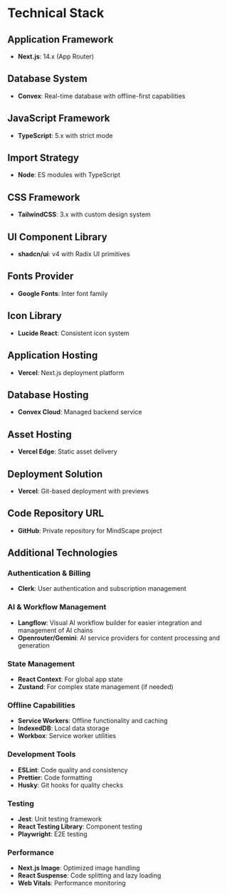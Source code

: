 # Technical Stack

## Application Framework
- **Next.js**: 14.x (App Router)

## Database System
- **Convex**: Real-time database with offline-first capabilities

## JavaScript Framework
- **TypeScript**: 5.x with strict mode

## Import Strategy
- **Node**: ES modules with TypeScript

## CSS Framework
- **TailwindCSS**: 3.x with custom design system

## UI Component Library
- **shadcn/ui**: v4 with Radix UI primitives

## Fonts Provider
- **Google Fonts**: Inter font family

## Icon Library
- **Lucide React**: Consistent icon system

## Application Hosting
- **Vercel**: Next.js deployment platform

## Database Hosting
- **Convex Cloud**: Managed backend service

## Asset Hosting
- **Vercel Edge**: Static asset delivery

## Deployment Solution
- **Vercel**: Git-based deployment with previews

## Code Repository URL
- **GitHub**: Private repository for MindScape project

## Additional Technologies

### Authentication & Billing
- **Clerk**: User authentication and subscription management

### AI & Workflow Management
- **Langflow**: Visual AI workflow builder for easier integration and management of AI chains
- **Openrouter/Gemini**: AI service providers for content processing and generation

### State Management
- **React Context**: For global app state
- **Zustand**: For complex state management (if needed)

### Offline Capabilities
- **Service Workers**: Offline functionality and caching
- **IndexedDB**: Local data storage
- **Workbox**: Service worker utilities

### Development Tools
- **ESLint**: Code quality and consistency
- **Prettier**: Code formatting
- **Husky**: Git hooks for quality checks

### Testing
- **Jest**: Unit testing framework
- **React Testing Library**: Component testing
- **Playwright**: E2E testing

### Performance
- **Next.js Image**: Optimized image handling
- **React Suspense**: Code splitting and lazy loading
- **Web Vitals**: Performance monitoring
